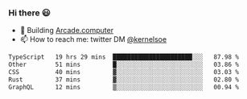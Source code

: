 ### Hi there 😃

- 🔨 Building [Arcade.computer](https://arcade.computer)
- 📫 How to reach me: twitter DM [@kernelsoe](https://twitter.com/kernelsoe)

<!--START_SECTION:waka-->

```txt
TypeScript   19 hrs 29 mins  ██████████████████████░░░   87.98 %
Other        51 mins         █░░░░░░░░░░░░░░░░░░░░░░░░   03.86 %
CSS          40 mins         ▓░░░░░░░░░░░░░░░░░░░░░░░░   03.03 %
Rust         37 mins         ▓░░░░░░░░░░░░░░░░░░░░░░░░   02.80 %
GraphQL      12 mins         ▒░░░░░░░░░░░░░░░░░░░░░░░░   00.94 %
```

<!--END_SECTION:waka-->
